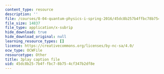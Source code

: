 ```yaml
---
content_type: resource
description: ''
file: /courses/8-04-quantum-physics-i-spring-2016/45dc8b257b4ffbc78b754cf347b2df8e_Ot9OjT34gkA.srt
file_size: 14837
file_type: application/x-subrip
hide_download: true
hide_download_original: null
learning_resource_types: []
license: https://creativecommons.org/licenses/by-nc-sa/4.0/
ocw_type: OCWFile
resourcetype: Other
title: 3play caption file
uid: 45dc8b25-7b4f-fbc7-8b75-4cf347b2df8e
---
```

